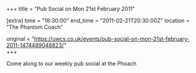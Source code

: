 +++
title = "Pub Social on Mon 21st February 2011"

[extra]
time = "18:30:00"
end_time = "2011-02-21T20:30:00Z"
location = "The Phantom Coach"

original = "https://uwcs.co.uk/events/pub-social-on-mon-21st-february-2011-1474489048823/"    
+++

Come along to our weekly pub social at the Phoach

